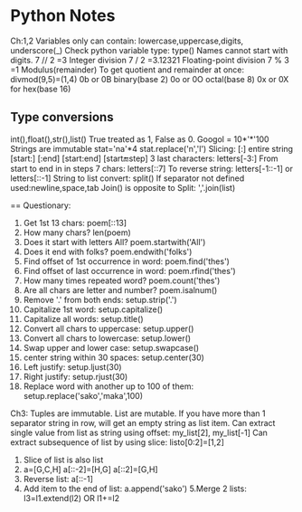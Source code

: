 #  Python Notes
Ch:1,2
Variables only can contain:
lowercase,uppercase,digits, underscore(_)
Check python variable type: type()
Names cannot start with digits.
7 // 2 =3 Integer division
7 / 2 =3.12321 Floating-point division
7 % 3 =1 Modulus(remainder)
To get quotient and remainder at once:
divmod(9,5)=(1,4)
0b or 0B binary(base 2)
0o or 0O octal(base 8)
0x or 0X for hex(base 16)

## Type conversions
int(),float(),str(),list()
True treated as 1, False as 0.
Googol = 10*'*'100
Strings are immutable
stat='na'*4
stat.replace('n','l')
Slicing:
[:] entire string
[start:]
[:end]
[start:end]
[start:end:step]
3 last characters: letters[-3:]
From start to end in in steps 7 chars: letters[::7]
To reverse string: letters[-1::-1] or letters[::-1]
String to list convert: split() If separator not defined used:newline,space,tab
Join() is opposite to Split: ','.join(list)

==
Questionary:
1. Get 1st 13 chars:
poem[::13]
2. How many chars?
len(poem)
3. Does it start with letters All?
poem.startwith('All')
4. Does it end with folks?
poem.endwith('folks')
5. Find offset of 1st occurrence in word:
poem.find('thes')
6. Find offset of last occurrence in word:
poem.rfind('thes')
7. How many times repeated word?
poem.count('thes')
8. Are all chars are letter and number?
poem.isalnum()
9. Remove '.' from both ends:
setup.strip('.')
10. Capitalize 1st word:
setup.capitalize()
11. Capitalize all words:
setup.title()
12. Convert all chars to uppercase:
setup.upper()
13. Convert all chars to lowercase:
setup.lower()
14. Swap upper and lower case:
setup.swapcase()
15. center string within 30 spaces:
setup.center(30)
16. Left justify:
setup.ljust(30)
17. Right justify:
setup.rjust(30)
18. Replace word with another up to 100 of them:
setup.replace('sako','maka',100)


Ch3:
Tuples are immutable. List are mutable.
If you have more than 1 separator string in row, will get an empty string as list item.
Can extract single value from list as string using offset: my_list[2], my_list[-1]
Can extract subsequence of list by using slice:
listo[0:2]=[1,2]
1. Slice of list is also list
2. a=[G,C,H] a[::-2]=[H,G] a[::2]=[G,H] 
3. Reverse list: a[::-1]
4. Add item to the end of list: a.append('sako')
5.Merge 2 lists: l3=l1.extend(l2) OR l1+=l2









